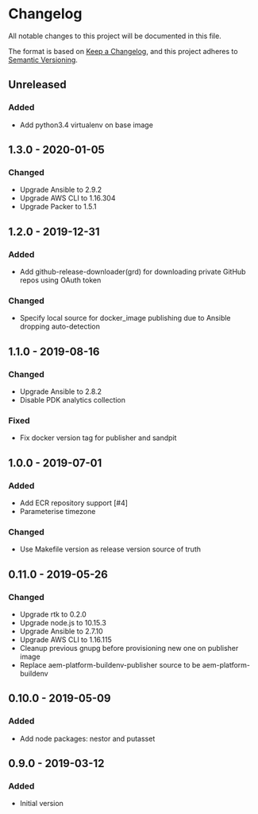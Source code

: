# Changelog

All notable changes to this project will be documented in this file.

The format is based on [Keep a Changelog](https://keepachangelog.com/en/1.0.0/),
and this project adheres to [Semantic Versioning](https://semver.org/spec/v2.0.0.html).

## Unreleased

### Added
- Add python3.4 virtualenv on base image

## 1.3.0 - 2020-01-05
### Changed
- Upgrade Ansible to 2.9.2
- Upgrade AWS CLI to 1.16.304
- Upgrade Packer to 1.5.1

## 1.2.0 - 2019-12-31
### Added
- Add github-release-downloader(grd) for downloading private GitHub repos using OAuth token

### Changed
- Specify local source for docker_image publishing due to Ansible dropping auto-detection

## 1.1.0 - 2019-08-16
### Changed
- Upgrade Ansible to 2.8.2
- Disable PDK analytics collection

### Fixed
- Fix docker version tag for publisher and sandpit

## 1.0.0 - 2019-07-01
### Added
- Add ECR repository support [#4]
- Parameterise timezone

### Changed
- Use Makefile version as release version source of truth

## 0.11.0 - 2019-05-26
### Changed
- Upgrade rtk to 0.2.0
- Upgrade node.js to 10.15.3
- Upgrade Ansible to 2.7.10
- Upgrade AWS CLI to 1.16.115
- Cleanup previous gnupg before provisioning new one on publisher image
- Replace aem-platform-buildenv-publisher source to be aem-platform-buildenv

## 0.10.0 - 2019-05-09
### Added
- Add node packages: nestor and putasset

## 0.9.0 - 2019-03-12
### Added
- Initial version

